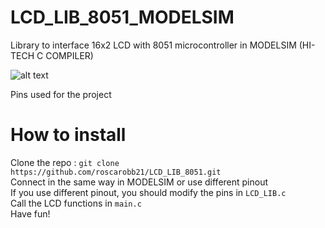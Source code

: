 # LCD_LIB_8051_MODELSIM
Library to interface 16x2 LCD  with 8051 microcontroller in MODELSIM (HI-TECH C COMPILER)

![alt text](https://i.ibb.co/0nz3FbW/image-2021-04-11-205201.png)

Pins used for the project

# How to install

Clone the repo  : `git clone https://github.com/roscarobb21/LCD_LIB_8051.git`
<br>
Connect in the same way in MODELSIM or use different pinout
<br>
If you use different pinout, you should modify the pins in `LCD_LIB.c`
<br>
Call the LCD functions in `main.c`
<br>
Have fun!
